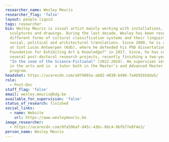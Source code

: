 ```yaml
---
researcher_name: Wesley Meuris
researcher_flag: 'false'
layout: people.liquid
tags: researcher
bio: Wesley Meuris is visual artist mainly working with installations,
  sculptures and drawings. During the last decade, Wesley has been researching
  different forms of cultural classification systems and their linguistic,
  social, political and architectural translations. Since 2009, he is researcher
  at Sint Lucas Antwerpen (KdG), where he defended his PhD dissertation "The
  Foundation for Exhibiting Art & Knowledge?" in 2017. Since, he has conducted
  several post-doctoral research projects, recently finishing a two-year project
  "In the zone of the Science-Fictional" (2022-2024). He supervises several PhDs
  in the arts and is  a tutor both in the Master's and Advanced Master's
  program.
headshot: https://ucarecdn.com/a974001e-ab82-4030-b496-7a4b92b5dda5/
role:
  - Post-Doc
staff_flag: 'false'
email: wesley.meuris@kdg.be
available_for_supervision: 'false'
status_of_research: finished
social_links:
  - name: Website
    url: https://www.wesleymeuris.be
image_researcher:
  - https://ucarecdn.com/0fa596af-d45c-43bc-88c4-9bfb77e0f4e3/
person_name: Wesley Meuris
---
```


